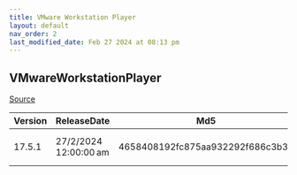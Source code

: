 ```yaml
---
title: VMware Workstation Player
layout: default
nav_order: 2
last_modified_date: Feb 27 2024 at 08:13 pm
---
```


## VMwareWorkstationPlayer

[Source](https://www.vmware.com/products/workstation-player.html)

| Version | ReleaseDate           | Md5                              | Sha256                                                           | Size      | Type | URI                                                                                           |
| ------- | --------------------- | -------------------------------- | ---------------------------------------------------------------- | --------- | ---- | --------------------------------------------------------------------------------------------- |
| 17.5.1  | 27/2/2024 12:00:00 am | 4658408192fc875aa932292f686c3b32 | 50f5596fbd3fd60336f368e35f9ca991a4be1aa40d94cf5017c3abd104b24f8b | 562.71 MB | exe  | https://download3.vmware.com/software/WKST-PLAYER-1751/VMware-player-full-17.5.1-23298084.exe |
